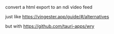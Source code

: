 convert a html export to an ndi video feed

just like https://vingester.app/guide/#/alternatives

but with https://github.com/tauri-apps/wry


